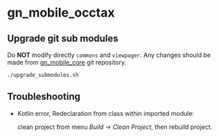 # gn_mobile_occtax

## Upgrade git sub modules

Do **NOT** modify directly `commons` and `viewpager`. Any changes should be made from
[gn_mobile_core](https://github.com/PnX-SI/gn_mobile_core) git repository.

```bash
./upgrade_submodules.sh
```

## Troubleshooting

* Kotlin error, Redeclaration from class within imported module:

  clean project from menu *Build -> Clean Project*, then rebuild project.
